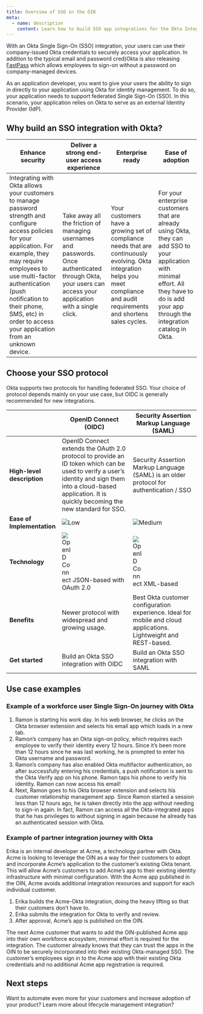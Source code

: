 ```yaml
---
title: Overview of SSO in the OIN
meta:
  - name: description
    content: Learn how to build SSO app integrations for the Okta Integration Network.
---
```


With an Okta Single Sign-On (SSO) integration, your users can use their company-issued Okta credentials to securely access your application. In addition to the typical email and password cred)Okta is also releasing [FastPass](https://www.okta.com/fastpass/) which allows employees to sign-on without a password on company-managed devices.


As an application developer, you want to give your users the ability to sign in directly to your application using Okta for identity management. To do so, your application needs to support federated Single Sign-On (SSO). In this scenario, your application relies on Okta to serve as an external Identity Provider (IdP).

## Why build an SSO integration with Okta?

| Enhance security | Deliver a strong end-user access experience | Enterprise ready | Ease of adoption |
| ---------------- | ---------------- | -------- | ----------------- |
|Integrating with Okta allows your customers to manage password strength and configure access policies for your application. For example, they may require employees to use multi-factor authentication (push notification to their phone, SMS, etc) in order to access your application from an unknown device. | Take away all the friction of managing usernames and passwords. Once authenticated through Okta, your users can access your application with a single click. | Your customers have a growing set of compliance needs that are continuously evolving. Okta integration helps you meet compliance and audit requirements and shortens sales cycles. | For your enterprise customers that are already using Okta, they can add SSO to your application with minimal effort. All they have to do is add your app through the integration catalog in Okta. |


## Choose your SSO protocol

Okta supports two protocols for handling federated SSO. Your choice of protocol depends mainly on your use case, but OIDC is generally recommended for new integrations.

| &nbsp; | OpenID Connect (OIDC) | Security Assertion Markup Language (SAML) |
| ------ | -------------------------- | ----------------------- |
| **High-level description** | OpenID Connect extends the OAuth 2.0 protocol to provide an ID token which can be used to verify a user’s identity and sign them into a cloud-based application. It is quickly becoming the new standard for SSO. | Security Assertion Markup Language (SAML) is an older protocol for authentication / SSO |
| **Ease of Implementation** | <span style="width: 150px;display:block">![Low](/img/ratings/low.png)</span> | <span style="width: 150px;display:block">![Medium](/img/ratings/medium.png)</span> |
| **Technology** |<span style="width: 24px;display:inline-block">![OpenID Connect](/img/idp-logos/oidc.png)</span> JSON-based with OAuth 2.0 |  <span style="width: 24px;display:inline-block">![OpenID Connect](/img/idp-logos/saml.png)</span> XML-based |
| **Benefits** | Newer protocol with widespread and growing usage. | Best Okta customer configuration experience. Ideal for mobile and cloud applications. Lightweight and REST-based. | Many people are familiar with SAML because it is an older protocol; Some apps may already have code implementing SAML|
| **Get started** | Build an Okta SSO integration with OIDC | Build an Okta SSO integration with SAML |

## Use case examples

### Example of a workforce user Single Sign-On journey with Okta

1. Ramon is starting his work day. In his web browser, he clicks on the Okta browser extension and selects his email app which loads in a new tab.
2. Ramon’s company has an Okta sign-on policy, which requires each employee to verify their identity every 12 hours. Since it’s been more than 12 hours since he was last working, he is prompted to enter his Okta username and password.
3. Ramon’s company has also enabled Okta multifactor authentication, so after successfully entering his credentials, a push notification is sent to the Okta Verify app on his phone. Ramon taps his phone to verify his identity. Ramon can now access his email!
4. Next, Ramon goes to his Okta browser extension and selects his customer relationship management app. Since Ramon started a session less than 12 hours ago, he is taken directly into the app without needing to sign-in again. In fact, Ramon can access all the Okta-integrated apps that he has privileges to without signing in again because he already has an authenticated session with Okta.

### Example of partner integration journey with Okta

Erika is an internal developer at Acme, a technology partner with Okta. Acme is looking to leverage the OIN as a way for their customers to adopt and incorporate Acme’s application to the customer’s existing Okta tenant. This will allow Acme’s customers to add Acme’s app to their existing identity infrastructure with minimal configuration. With the Acme app published in the OIN, Acme avoids additional integration resources and support for each individual customer.

1. Erika builds the Acme-Okta integration, doing the heavy lifting so that their customers don’t have to.
2. Erika submits the integration for Okta to verify and review.
3. After approval, Acme’s app is published on the OIN.

The next Acme customer that wants to add the OIN-published Acme app into their own workforce ecosystem, minimal effort is required for the integration. The customer already knows that they can trust the apps in the OIN to be securely incorporated into their existing Okta-managed SSO. The customer’s employees sign in to the Acme app with their existing Okta credentials and no additional Acme app registration is required.

## Next steps

Want to automate even more for your customers and increase adoption of your product? Learn more about lifecycle management integration?
